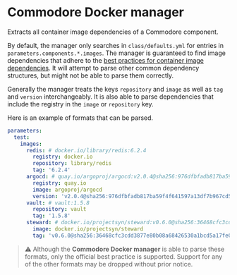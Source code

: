 # Commodore Docker manager

Extracts all container image dependencies of a Commodore component.

By default, the manager only searches in `class/defaults.yml` for entries in `parameters.components.*.images`.
The manager is guaranteed to find image dependencies that adhere to the [best practices for container image dependencies](https://syn.tools/syn/explanations/commodore-components/container-images.html).
It will attempt to parse other common dependency structures, but might not be able to parse them correctly.

Generally the manager treats the keys `repository` and `image` as well as `tag` and `version` interchangeably.
It is also able to parse dependencies that include the registry in the `image` or `repository` key.

Here is an example of formats that can be parsed.

```yaml
parameters:
  test:
    images:
      redis: # docker.io/library/redis:6.2.4
        registry: docker.io
        repository: library/redis
        tag: '6.2.4'
      argocd: # quay.io/argoproj/argocd:v2.0.4@sha256:976dfbfadb817ba59f4f641597a13df7b967cd5a1059c966fa843869c9463348'
        registry: quay.io
        image: argoproj/argocd
        version: 'v2.0.4@sha256:976dfbfadb817ba59f4f641597a13df7b967cd5a1059c966fa843869c9463348'
      vault: # vault:1.5.8
        repository: vault
        tag: '1.5.8'
      steward: # docker.io/projectsyn/steward:v0.6.0@sha256:36468cfc3cdd3877e80b08a68426530a1bcd5a17fe03bfc301e63027ded30272'
        image: docker.io/projectsyn/steward
        tag: 'v0.6.0@sha256:36468cfc3cdd3877e80b08a68426530a1bcd5a17fe03bfc301e63027ded30272'
```

> :warning: Although the **Commodore Docker manager** is able to parse these formats, only the official best practice is supported.
> Support for any of the other formats may be dropped without prior notice.
